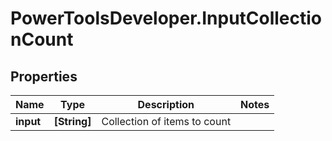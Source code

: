 # PowerToolsDeveloper.InputCollectionCount

## Properties

Name | Type | Description | Notes
------------ | ------------- | ------------- | -------------
**input** | **[String]** | Collection of items to count | 


